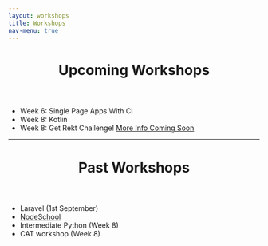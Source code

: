 ```yaml
---
layout: workshops
title: Workshops
nav-menu: true
---
```


<header class="major">
    <h1>Upcoming Workshops</h1>
</header>

<div class="row">
    <div class="6u 12u$(small)">
		<ul>
			<li>Week 6: Single Page Apps With CI</li>
			<li>Week 8: Kotlin</li>
			<li>Week 8: Get Rekt Challenge! <a href="#">More Info Coming Soon</a></li>
		</ul>
	</div>
</div>

<hr class="major" />

<header class="major">
    <h1>Past Workshops</h1>
</header>

<div class="row">
    <div class="6u 12u$(small)">
		<ul>
			<li>Laravel (1st September)</li>
			<li><a href="/workshops/nodeschool">NodeSchool</a></li>
			<li>Intermediate Python (Week 8)</li>
			<li>CAT workshop (Week 8)</li>
		</ul>
	</div>
</div>

